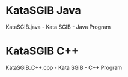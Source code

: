 # KataSGIB Java
KataSGIB.java - Kata SGIB  - Java Program

# KataSGIB C++
KataSGIB_C++.cpp - Kata SGIB  - C++ Program

